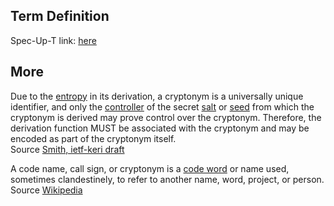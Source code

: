 ## Term Definition

Spec-Up-T link: <a href='https://weboftrust.github.io/WOT-terms/docs/glossary/cryptonym'>here</a>

## More
 
Due to the [entropy](entropy) in its derivation, a cryptonym is a universally unique identifier, and only the [controller](controller) of the secret [salt](salt) or [seed](seed) from which the cryptonym is derived may prove control over the cryptonym. Therefore, the derivation function MUST be associated with the cryptonym and may be encoded as part of the cryptonym itself.  
Source [Smith, ietf-keri draft](https://github.com/WebOfTrust/ietf-keri/blob/main/draft-ssmith-keri.md)

A code name, call sign, or cryptonym is a [code word](https://en.wikipedia.org/wiki/Code_word_(figure_of_speech)) or name used, sometimes clandestinely, to refer to another name, word, project, or person.  
Source [Wikipedia](https://en.wikipedia.org/wiki/Code_name)
